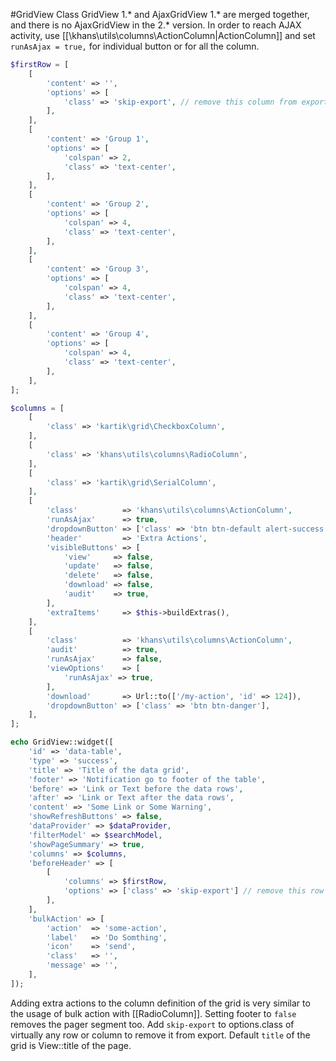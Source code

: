 #GridView Class
GridView 1.* and AjaxGridView 1.* are merged together, and there is no AjaxGridView in the 2.* version.
In order to reach AJAX activity, use [[\khans\utils\columns\ActionColumn|ActionColumn]] and set `runAsAjax = true,` for
individual button or for all the column. 

```php
$firstRow = [
    [
        'content' => '',
        'options' => [
            'class' => 'skip-export', // remove this column from export
        ],
    ],
    [
        'content' => 'Group 1',
        'options' => [
            'colspan' => 2,
            'class' => 'text-center',
        ],
    ],
    [
        'content' => 'Group 2',
        'options' => [
            'colspan' => 4,
            'class' => 'text-center',
        ],
    ],
    [
        'content' => 'Group 3',
        'options' => [
            'colspan' => 4,
            'class' => 'text-center',
        ],
    ],
    [
        'content' => 'Group 4',
        'options' => [
            'colspan' => 4,
            'class' => 'text-center',
        ],
    ],
];

$columns = [
    [
        'class' => 'kartik\grid\CheckboxColumn',
    ],
    [
        'class' => 'khans\utils\columns\RadioColumn',
    ],
    [
        'class' => 'kartik\grid\SerialColumn',
    ],
    [
        'class'          => 'khans\utils\columns\ActionColumn',
        'runAsAjax'      => true,
        'dropdownButton' => ['class' => 'btn btn-default alert-success', 'label' => 'GoOn'],
        'header'         => 'Extra Actions',
        'visibleButtons' => [
            'view'     => false,
            'update'   => false,
            'delete'   => false,
            'download' => false,
            'audit'    => true,
        ],
        'extraItems'     => $this->buildExtras(),
    ],
    [
        'class'          => 'khans\utils\columns\ActionColumn',
        'audit'          => true,
        'runAsAjax'      => false,
        'viewOptions'    => [
            'runAsAjax' => true,
        ],
        'download'       => Url::to(['/my-action', 'id' => 124]),
        'dropdownButton' => ['class' => 'btn btn-danger'],
    ],
];

echo GridView::widget([
    'id' => 'data-table',
    'type' => 'success',
    'title' => 'Title of the data grid',
    'footer' => 'Notification go to footer of the table',
    'before' => 'Link or Text before the data rows',
    'after' => 'Link or Text after the data rows',
    'content' => 'Some Link or Some Warning',
    'showRefreshButtons' => false,
    'dataProvider' => $dataProvider,
    'filterModel' => $searchModel,
    'showPageSummary' => true,
    'columns' => $columns,
    'beforeHeader' => [
        [
            'columns' => $firstRow,
            'options' => ['class' => 'skip-export'] // remove this row from export
        ],
    ],
    'bulkAction' => [
        'action'  => 'some-action',
        'label'   => 'Do Somthing',
        'icon'    => 'send',
        'class'   => '',
        'message' => '',
    ],
]);
```
Adding extra actions to the column definition of the grid is very similar to the usage of bulk action with [[RadioColumn]].
Setting footer to `false` removes the pager segment too.
Add `skip-export` to options.class of virtually any row or column to remove it from export.
Default `title` of the grid is View::title of the page.
